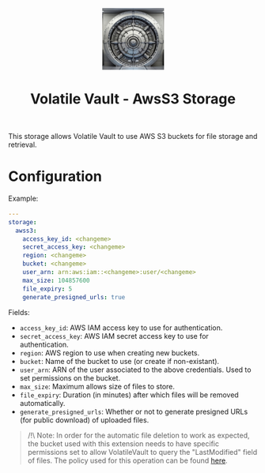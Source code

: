 <div align="center">
  <img width="125px" src="../../../../../client/public/logo192.png" />
  <h1>Volatile Vault - AwsS3 Storage</h1>
  <br/>
</div>

This storage allows Volatile Vault to use AWS S3 buckets for file storage and retrieval.

# Configuration

Example:

```yaml
---
storage:
  awss3:
    access_key_id: <changeme>
    secret_access_key: <changeme>
    region: <changeme>
    bucket: <changeme>
    user_arn: arn:aws:iam::<changeme>:user/<changeme>
    max_size: 104857600
    file_expiry: 5
    generate_presigned_urls: true
```

Fields:

- `access_key_id`: AWS IAM access key to use for authentication.
- `secret_access_key`: AWS IAM secret access key to use for authentication.
- `region`: AWS region to use when creating new buckets.
- `bucket`: Name of the bucket to use (or create if non-existant).
- `user_arn`: ARN of the user associated to the above credentials. Used to set permissions on the bucket.
- `max_size`: Maximum allows size of files to store.
- `file_expiry`: Duration (in minutes) after which files will be removed automatically.
- `generate_presigned_urls`: Whether or not to generate presigned URLs (for public download) of uploaded files.

> /!\ Note: In order for the automatic file deletion to work as expected, the bucket used with this extension needs to have specific permissions set to allow VolatileVault to query the "LastModified" field of files. The policy used for this operation can be found [here](./bucketpolicy.json).